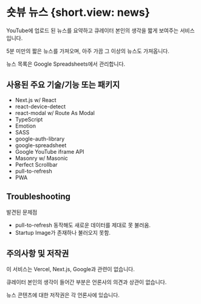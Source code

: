 # 숏뷰 뉴스 {short.view: news}

YouTube에 업로드 된 뉴스를 요약하고 큐레이터 본인의 생각을 짧게 보여주는 서비스입니다.

5분 미만의 짧은 뉴스를 가져오며, 아주 가끔 그 이상의 뉴스도 가져옵니다.

뉴스 목록은 Google Spreadsheets에서 관리합니다.

## 사용된 주요 기술/기능 또는 패키지

- Next.js w/ React
- react-device-detect
- react-modal w/ Route As Modal
- TypeScript
- Emotion
- SASS
- google-auth-library
- google-spreadsheet
- Google YouTube iframe API
- Masonry w/ Masonic
- Perfect Scrollbar
- pull-to-refresh
- PWA

## Troubleshooting

발견된 문제점

- pull-to-refresh 동작해도 새로운 데이터를 제대로 못 불러옴.
- Startup Image가 존재하나 불러오지 못함.

## 주의사항 및 저작권

이 서비스는 Vercel, Next.js, Google과 관련이 없습니다.

큐레이터 본인의 생각이 들어간 부분은 언론사의 의견과 상관이 없습니다.

뉴스 콘텐츠에 대한 저작권은 각 언론사에 있습니다.
